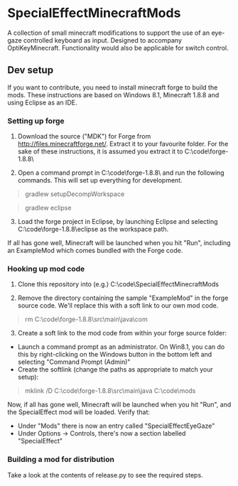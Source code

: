 # SpecialEffectMinecraftMods
A collection of small minecraft modifications to support the use of an eye-gaze controlled keyboard as input. Designed to accompany OptiKeyMinecraft.
Functionality would also be applicable for switch control.

## Dev setup
If you want to contribute, you need to install minecraft forge to build the mods. 
These instructions are based on Windows 8.1, Minecraft 1.8.8 and using Eclipse as an IDE.

### Setting up forge
1) Download the source ("MDK") for Forge from http://files.minecraftforge.net/. Extract it to your favourite folder. For the sake of these instructions, it is assumed you extract it to C:\code\forge-1.8.8\

2) Open a command prompt in C:\code\forge-1.8.8\ and run the following commands. This will set up everything for development.
> gradlew setupDecompWorkspace

> gradlew eclipse

3) Load the forge project in Eclipse, by launching Eclipse and selecting C:\code\forge-1.8.8\eclipse as the workspace path. 

If all has gone well, Minecraft will be launched when you hit "Run", including an ExampleMod which comes bundled with the Forge code.

### Hooking up mod code
1) Clone this repository into (e.g.) C:\code\SpecialEffectMinecraftMods

2) Remove the directory containing the sample "ExampleMod" in the forge source code. We'll replace this with a soft link to our own mod code.
> rm C:\code\forge-1.8.8\src\main\java\com

3) Create a soft link to the mod code from within your forge source folder:
- Launch a command prompt as an administrator. On Win8.1, you can do this by right-clicking on the Windows button in the bottom left and selecting "Command Prompt (Admin)"
- Create the softlink (change the paths as appropriate to match your setup):

> mklink /D C:\code\forge-1.8.8\src\main\java C:\code\mods 

Now, if all has gone well, Minecraft will be launched when you hit "Run", and the SpecialEffect mod will be loaded. Verify that:
- Under "Mods" there is now an entry called "SpecialEffectEyeGaze"
- Under Options -> Controls, there's now a section labelled "SpecialEffect"

### Building a mod for distribution
Take a look at the contents of release.py to see the required steps.
